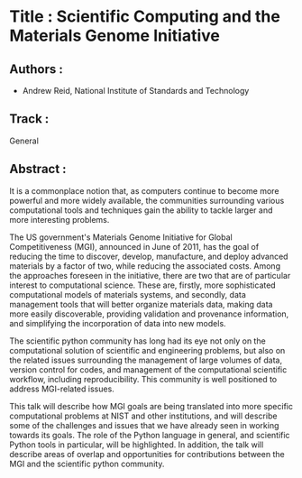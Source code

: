 
Title : Scientific Computing and the Materials Genome Initiative
=====================

Authors : 
----------


- Andrew Reid, National Institute of Standards and Technology


Track : 
-------

General

Abstract : 
----------

It is a commonplace notion that, as computers continue to become more powerful and more widely available, the communities surrounding various computational tools and techniques gain the ability to tackle larger and more interesting problems.  
  
The US government's Materials Genome Initiative for Global Competitiveness (MGI), announced in June of 2011, has the goal of reducing the time to discover, develop, manufacture, and deploy advanced materials by a factor of two, while reducing the associated costs.  Among the approaches foreseen in the initiative, there are two that are of particular interest to computational science.  These are, firstly, more sophisticated computational models of materials systems, and secondly, data management tools that will better organize materials data, making data more easily discoverable, providing validation and provenance information, and simplifying the incorporation of data into new models.

The scientific python community has long had its eye not only on the computational solution of scientific and engineering problems, but also on the related issues surrounding the management of large volumes of data, version control for codes, and management of the computational scientific workflow, including reproducibility.  This community is  well positioned to address MGI-related issues.

This talk will describe how MGI goals are being translated into more specific computational problems at NIST and other institutions, and will describe some of the challenges and issues that we have already seen in working towards its goals.  The role of the Python language in general, and scientific Python tools in particular, will be highlighted.  In addition, the talk will describe areas of overlap and opportunities for contributions between the MGI and the scientific python community.
